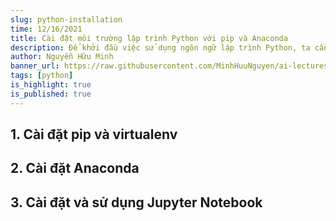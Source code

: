 ```yaml
---
slug: python-installation
time: 12/16/2021
title: Cài đặt môi trường lập trình Python với pip và Anaconda
description: Để khởi đầu việc sử dụng ngôn ngữ lập trình Python, ta cần cài đặt môi trường lập trình Python với pip và Anaconda.
author: Nguyễn Hữu Minh
banner_url: https://raw.githubusercontent.com/MinhHuuNguyen/ai-lectures/refs/heads/master/0-syllabus/images/python-logo.png
tags: [python]
is_highlight: true
is_published: true
---
```


## 1. Cài đặt pip và virtualenv

## 2. Cài đặt Anaconda

## 3. Cài đặt và sử dụng Jupyter Notebook
